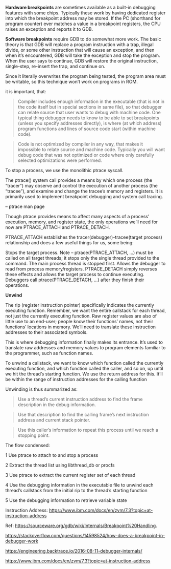 
**Hardware breakpoints** are sometimes available as a built-in debugging features with some chips. 
Typically these work by having dedicated register into which the breakpoint address may be stored. 
If the PC (shorthand for program counter) ever matches a value in a breakpoint registers, 
the CPU raises an exception and reports it to GDB.

**Software breakpoints** require GDB to do somewhat more work. The basic theory is that GDB will replace
a program instruction with a trap, illegal divide, or some other instruction that will cause an exception, 
and then when it’s encountered, GDB will take the exception and stop the program. When the user says to
continue, GDB will restore the original instruction, single-step, re-insert the trap, and continue on.

Since it literally overwrites the program being tested, the program area must be writable, so this 
technique won’t work on programs in ROM.

it is important, that:

> Compiler includes enough information in the executable (that is not in the code itself but in special 
sections in same file), so that debugger can relate source that user wants to debug with machine code. 
One typical thing debugger needs to know to be able to set breakpoints (unless you specify addresses directly), 
is where (at which address) program functions and lines of source code start (within machine code).

> Code is not optimized by compiler in any way, that makes it impossible to relate source and machine code.
Typically you will want debug code that was not optimized or code where only carefully selected optimizations
were performed.

To stop a process, we use the monolithic ptrace syscall.

The ptrace() system call provides a means by which one process (the “tracer”) may observe and control 
the execution of another process (the “tracee”), and examine and change the tracee’s memory and registers. 
It is primarily used to implement breakpoint debugging and system call tracing.

– ptrace man page

Though ptrace provides means to affect many aspects of a process’ execution, memory, and register state, 
the only operations we’ll need for now are PTRACE_ATTACH and PTRACE_DETACH.

PTRACE_ATTACH establishes the tracer(debugger)-tracee(target process) relationship and does a few useful 
things for us, some being:

Stops the target process. Note – ptrace(PTRACE_ATTACH, ...) must be called on all target threads; it 
stops only the single thread provided to the command. The main process thread is stopped first.
Allows the debugger to read from process memory/registers.
PTRACE_DETACH simply reverses these effects and allows the target process to continue executing. 
Debuggers call ptrace(PTRACE_DETACH, ...) after they finish their operations.

**Unwind**

The rip (register instruction pointer) specifically indicates the currently executing function. Remember, 
we want the entire callstack for each thread, not just the currently executing function. Raw register 
values are also of little use to an end-user; people know their functions’ names, not their functions’
locations in memory. We’ll need to translate these instruction addresses to their associated symbols.

This is where debugging information finally makes its entrance. It’s used to translate raw addresses and
memory values to program elements familiar to the programmer, such as function names.

To unwind a callstack, we want to know which function called the currently executing function, and which
function called the caller, and so on, up until we hit the thread’s starting function. We use the return
address for this. It’ll be within the range of instruction addresses for the calling function

Unwinding is thus summarized as:

> Use a thread’s current instruction address to find the frame description in the debug information.

> Use that description to find the calling frame’s next instruction address and current stack pointer.

> Use this caller’s information to repeat this process until we reach a stopping point.


The flow condensed:

1 Use ptrace to attach to and stop a process

2 Extract the thread list using libthread_db or procfs

3 Use ptrace to extract the current register set of each thread

4 Use the debugging information in the executable file to unwind each thread’s callstack from the initial rip to the thread’s starting function

5 Use the debugging information to retrieve variable state

Instruction Address:
https://www.ibm.com/docs/en/zvm/7.3?topic=at-instruction-address

Ref: https://sourceware.org/gdb/wiki/Internals/Breakpoint%20Handling.

https://stackoverflow.com/questions/14598524/how-does-a-breakpoint-in-debugger-work

https://engineering.backtrace.io/2016-08-11-debugger-internals/

https://www.ibm.com/docs/en/zvm/7.3?topic=at-instruction-address
